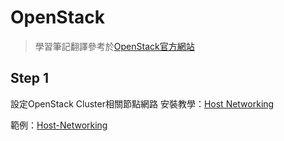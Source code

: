 # OpenStack
> 學習筆記翻譯參考於[OpenStack官方網站](https://docs.openstack.org/install-guide/)
## Step 1
設定OpenStack Cluster相關節點網路
安裝教學：[Host Networking](https://hackmd.io/s/BJiZ4ZYWE)

範例：[Host-Networking](https://github.com/TitanLi/OpenStack/blob/master/Host-Networking)